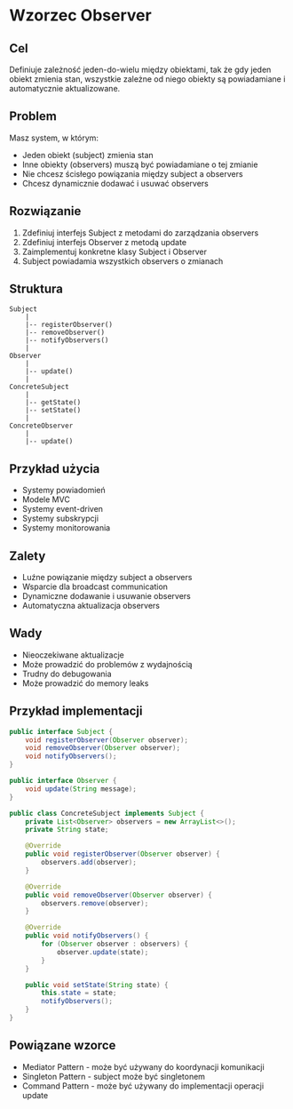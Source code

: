 # Wzorzec Observer

## Cel
Definiuje zależność jeden-do-wielu między obiektami, tak że gdy jeden obiekt zmienia stan, wszystkie zależne od niego obiekty są powiadamiane i automatycznie aktualizowane.

## Problem
Masz system, w którym:
- Jeden obiekt (subject) zmienia stan
- Inne obiekty (observers) muszą być powiadamiane o tej zmianie
- Nie chcesz ścisłego powiązania między subject a observers
- Chcesz dynamicznie dodawać i usuwać observers

## Rozwiązanie
1. Zdefiniuj interfejs Subject z metodami do zarządzania observers
2. Zdefiniuj interfejs Observer z metodą update
3. Zaimplementuj konkretne klasy Subject i Observer
4. Subject powiadamia wszystkich observers o zmianach

## Struktura
```
Subject
    |
    |-- registerObserver()
    |-- removeObserver()
    |-- notifyObservers()
    |
Observer
    |
    |-- update()
    |
ConcreteSubject
    |
    |-- getState()
    |-- setState()
    |
ConcreteObserver
    |
    |-- update()
```

## Przykład użycia
- Systemy powiadomień
- Modele MVC
- Systemy event-driven
- Systemy subskrypcji
- Systemy monitorowania

## Zalety
- Luźne powiązanie między subject a observers
- Wsparcie dla broadcast communication
- Dynamiczne dodawanie i usuwanie observers
- Automatyczna aktualizacja observers

## Wady
- Nieoczekiwane aktualizacje
- Może prowadzić do problemów z wydajnością
- Trudny do debugowania
- Może prowadzić do memory leaks

## Przykład implementacji
```java
public interface Subject {
    void registerObserver(Observer observer);
    void removeObserver(Observer observer);
    void notifyObservers();
}

public interface Observer {
    void update(String message);
}

public class ConcreteSubject implements Subject {
    private List<Observer> observers = new ArrayList<>();
    private String state;

    @Override
    public void registerObserver(Observer observer) {
        observers.add(observer);
    }

    @Override
    public void removeObserver(Observer observer) {
        observers.remove(observer);
    }

    @Override
    public void notifyObservers() {
        for (Observer observer : observers) {
            observer.update(state);
        }
    }

    public void setState(String state) {
        this.state = state;
        notifyObservers();
    }
}
```

## Powiązane wzorce
- Mediator Pattern - może być używany do koordynacji komunikacji
- Singleton Pattern - subject może być singletonem
- Command Pattern - może być używany do implementacji operacji update
